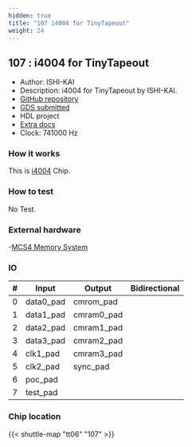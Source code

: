 ```yaml
---
hidden: true
title: "107 i4004 for TinyTapeout"
weight: 24
---
```


## 107 : i4004 for TinyTapeout

* Author: ISHI-KAI
* Description: i4004 for TinyTapeout by ISHI-KAI.
* [GitHub repository](https://github.com/noritsuna/tt06-tt_um_i4004)
* [GDS submitted](https://github.com/noritsuna/tt06-tt_um_i4004/actions/runs/8479565288)
* HDL project
* [Extra docs]()
* Clock: 741000 Hz

### How it works

This is [i4004](https://ja.wikipedia.org/wiki/Intel_4004) Chip.

### How to test

No Test.

### External hardware

-[MCS4 Memory System](https://github.com/ryomuk/tangnano-MCS4memory)


### IO

| #             | Input    | Output   | Bidirectional   |
| ------------- | -------- | -------- | --------------- |
| 0 | data0_pad  | cmrom_pad  |         |
| 1 | data1_pad  | cmram0_pad  |         |
| 2 | data2_pad  | cmram1_pad  |         |
| 3 | data3_pad  | cmram2_pad  |         |
| 4 | clk1_pad  | cmram3_pad  |         |
| 5 | clk2_pad  | sync_pad  |         |
| 6 | poc_pad  |   |         |
| 7 | test_pad  |   |         |


### Chip location

{{< shuttle-map "tt06" "107" >}}
